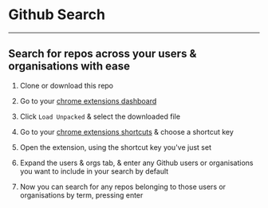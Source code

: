 # Github Search
--------------
## Search for repos across your users & organisations with ease

1) Clone or download this repo

2) Go to your [chrome extensions dashboard](chrome://extensions/)

3) Click `Load Unpacked` & select the downloaded file

4) Go to your [chrome extensions shortcuts](chrome://extensions/shortcuts) & choose a shortcut key

5) Open the extension, using the shortcut key you've just set
6) Expand the users & orgs tab, & enter any Github users or organisations you want to include in your search by default
7) Now you can search for any repos belonging to those users or organisations by term, pressing enter